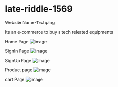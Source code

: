 # late-riddle-1569
Website Name-Techping



Its an e-commerce to buy a tech releated equipments

Home Page
![image](https://user-images.githubusercontent.com/121330309/221495857-187ce62a-7074-4782-ae2a-46ab3f83ed09.png)


SignIn Page
![image](https://user-images.githubusercontent.com/121330309/221496720-e44710d1-6621-4a2f-af95-020226234728.png)

SignUp Page
![image](https://user-images.githubusercontent.com/121330309/221496890-a40d6e79-f899-4a64-a6d4-8e1e48e70fb8.png)

Product page
![image](https://user-images.githubusercontent.com/121330309/221497104-886a4cf9-cc22-443b-88a8-818553f1ced7.png)

cart Page
![image](https://user-images.githubusercontent.com/121330309/221497274-03a08f5b-90eb-462d-8ef7-ff12966e3e9b.png)




